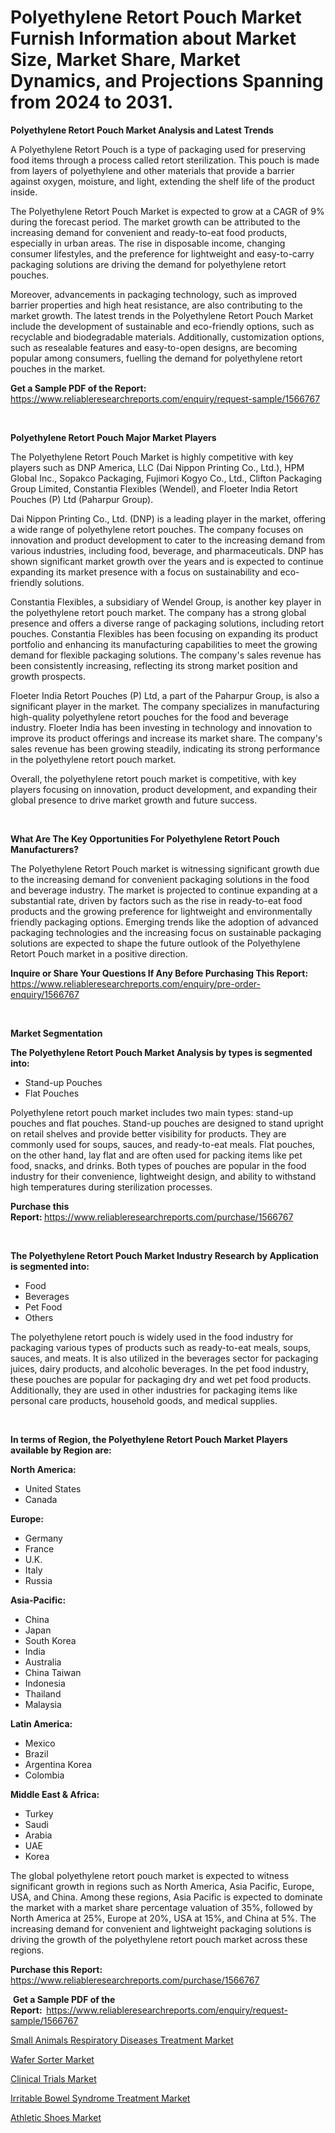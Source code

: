 <p><h1>Polyethylene Retort Pouch Market Furnish Information about Market Size, Market Share, Market Dynamics, and Projections Spanning from 2024 to 2031.</h1></p><p><strong>Polyethylene Retort Pouch Market Analysis and Latest Trends</strong></p>
<p><p>A Polyethylene Retort Pouch is a type of packaging used for preserving food items through a process called retort sterilization. This pouch is made from layers of polyethylene and other materials that provide a barrier against oxygen, moisture, and light, extending the shelf life of the product inside.</p><p>The Polyethylene Retort Pouch Market is expected to grow at a CAGR of 9% during the forecast period. The market growth can be attributed to the increasing demand for convenient and ready-to-eat food products, especially in urban areas. The rise in disposable income, changing consumer lifestyles, and the preference for lightweight and easy-to-carry packaging solutions are driving the demand for polyethylene retort pouches.</p><p>Moreover, advancements in packaging technology, such as improved barrier properties and high heat resistance, are also contributing to the market growth. The latest trends in the Polyethylene Retort Pouch Market include the development of sustainable and eco-friendly options, such as recyclable and biodegradable materials. Additionally, customization options, such as resealable features and easy-to-open designs, are becoming popular among consumers, fuelling the demand for polyethylene retort pouches in the market.</p></p>
<p><strong>Get a Sample PDF of the Report:&nbsp;</strong> <a href="https://www.reliableresearchreports.com/enquiry/request-sample/1566767">https://www.reliableresearchreports.com/enquiry/request-sample/1566767</a></p>
<p>&nbsp;</p>
<p><strong>Polyethylene Retort Pouch Major Market Players</strong></p>
<p><p>The Polyethylene Retort Pouch Market is highly competitive with key players such as DNP America, LLC (Dai Nippon Printing Co., Ltd.), HPM Global Inc., Sopakco Packaging, Fujimori Kogyo Co., Ltd., Clifton Packaging Group Limited, Constantia Flexibles (Wendel), and Floeter India Retort Pouches (P) Ltd (Paharpur Group).</p><p>Dai Nippon Printing Co., Ltd. (DNP) is a leading player in the market, offering a wide range of polyethylene retort pouches. The company focuses on innovation and product development to cater to the increasing demand from various industries, including food, beverage, and pharmaceuticals. DNP has shown significant market growth over the years and is expected to continue expanding its market presence with a focus on sustainability and eco-friendly solutions.</p><p>Constantia Flexibles, a subsidiary of Wendel Group, is another key player in the polyethylene retort pouch market. The company has a strong global presence and offers a diverse range of packaging solutions, including retort pouches. Constantia Flexibles has been focusing on expanding its product portfolio and enhancing its manufacturing capabilities to meet the growing demand for flexible packaging solutions. The company's sales revenue has been consistently increasing, reflecting its strong market position and growth prospects.</p><p>Floeter India Retort Pouches (P) Ltd, a part of the Paharpur Group, is also a significant player in the market. The company specializes in manufacturing high-quality polyethylene retort pouches for the food and beverage industry. Floeter India has been investing in technology and innovation to improve its product offerings and increase its market share. The company's sales revenue has been growing steadily, indicating its strong performance in the polyethylene retort pouch market.</p><p>Overall, the polyethylene retort pouch market is competitive, with key players focusing on innovation, product development, and expanding their global presence to drive market growth and future success.</p></p>
<p>&nbsp;</p>
<p><strong>What Are The Key Opportunities For Polyethylene Retort Pouch Manufacturers?</strong></p>
<p><p>The Polyethylene Retort Pouch market is witnessing significant growth due to the increasing demand for convenient packaging solutions in the food and beverage industry. The market is projected to continue expanding at a substantial rate, driven by factors such as the rise in ready-to-eat food products and the growing preference for lightweight and environmentally friendly packaging options. Emerging trends like the adoption of advanced packaging technologies and the increasing focus on sustainable packaging solutions are expected to shape the future outlook of the Polyethylene Retort Pouch market in a positive direction.</p></p>
<p><strong>Inquire or Share Your Questions If Any Before Purchasing This Report:</strong> <a href="https://www.reliableresearchreports.com/enquiry/pre-order-enquiry/1566767">https://www.reliableresearchreports.com/enquiry/pre-order-enquiry/1566767</a></p>
<p>&nbsp;</p>
<p><strong>Market Segmentation</strong></p>
<p><strong>The Polyethylene Retort Pouch Market Analysis by types is segmented into:</strong></p>
<p><ul><li>Stand-up Pouches</li><li>Flat Pouches</li></ul></p>
<p><p>Polyethylene retort pouch market includes two main types: stand-up pouches and flat pouches. Stand-up pouches are designed to stand upright on retail shelves and provide better visibility for products. They are commonly used for soups, sauces, and ready-to-eat meals. Flat pouches, on the other hand, lay flat and are often used for packing items like pet food, snacks, and drinks. Both types of pouches are popular in the food industry for their convenience, lightweight design, and ability to withstand high temperatures during sterilization processes.</p></p>
<p><strong>Purchase this Report:&nbsp;</strong><a href="https://www.reliableresearchreports.com/purchase/1566767">https://www.reliableresearchreports.com/purchase/1566767</a></p>
<p>&nbsp;</p>
<p><strong>The Polyethylene Retort Pouch Market Industry Research by Application is segmented into:</strong></p>
<p><ul><li>Food</li><li>Beverages</li><li>Pet Food</li><li>Others</li></ul></p>
<p><p>The polyethylene retort pouch is widely used in the food industry for packaging various types of products such as ready-to-eat meals, soups, sauces, and meats. It is also utilized in the beverages sector for packaging juices, dairy products, and alcoholic beverages. In the pet food industry, these pouches are popular for packaging dry and wet pet food products. Additionally, they are used in other industries for packaging items like personal care products, household goods, and medical supplies.</p></p>
<p>&nbsp;</p>
<p><strong>In terms of Region, the Polyethylene Retort Pouch Market Players available by Region are:</strong></p>
<p>
    <p> <strong> North America: </strong>
        <ul>
            <li>United States</li>
            <li>Canada</li>
        </ul>
        </p> 
    <p> <strong> Europe: </strong>
        <ul>
            <li>Germany</li>
            <li>France</li>
            <li>U.K.</li>
            <li>Italy</li>
            <li>Russia</li>
        </ul>
        </p> 
    <p> <strong> Asia-Pacific: </strong>
        <ul>
            <li>China</li>
            <li>Japan</li>
            <li>South Korea</li>
            <li>India</li>
            <li>Australia</li>
            <li>China Taiwan</li>
            <li>Indonesia</li>
            <li>Thailand</li>
            <li>Malaysia</li>
        </ul>
        </p> 
    <p> <strong> Latin America: </strong>
        <ul>
            <li>Mexico</li>
            <li>Brazil</li>
            <li>Argentina Korea</li>
            <li>Colombia</li>
        </ul>
        </p> 
    <p> <strong> Middle East & Africa: </strong>
        <ul>
            <li>Turkey</li>
            <li>Saudi</li>
            <li>Arabia</li>
            <li>UAE</li>
            <li>Korea</li>
        </ul>
    </p>
    </p>
<p><p>The global polyethylene retort pouch market is expected to witness significant growth in regions such as North America, Asia Pacific, Europe, USA, and China. Among these regions, Asia Pacific is expected to dominate the market with a market share percentage valuation of 35%, followed by North America at 25%, Europe at 20%, USA at 15%, and China at 5%. The increasing demand for convenient and lightweight packaging solutions is driving the growth of the polyethylene retort pouch market across these regions.</p></p>
<p><strong>Purchase this Report: </strong><a href="https://www.reliableresearchreports.com/purchase/1566767">https://www.reliableresearchreports.com/purchase/1566767</a></p>
<p>&nbsp;<strong>Get a Sample PDF of the Report:&nbsp;&nbsp;</strong><a href="https://www.reliableresearchreports.com/enquiry/request-sample/1566767">https://www.reliableresearchreports.com/enquiry/request-sample/1566767</a></p>
<p><strong></strong></p>
<p><p><a href="https://github.com/arionmp/Market-Research-Report-List-1/blob/main/small-animals-respiratory-diseases-treatment-market.md">Small Animals Respiratory Diseases Treatment Market</a></p><p><a href="https://issuu.com/reportprime-2/docs/wafer-sorter-market-size-2030.pptx">Wafer Sorter Market</a></p><p><a href="https://medium.com/@cierrahayes645/clinical-trials-market-furnishes-information-on-market-share-market-trends-and-market-growth-a334c2aeedb8">Clinical Trials Market</a></p><p><a href="https://medium.com/@cierrahayes645/irritable-bowel-syndrome-treatment-market-analysis-its-cagr-market-segmentation-and-global-dc2c71adcbe1">Irritable Bowel Syndrome Treatment Market</a></p><p><a href="https://issuu.com/reportprime-2/docs/athletic-shoes-market-size-2030.pptx">Athletic Shoes Market</a></p></p>